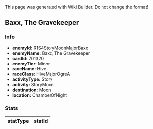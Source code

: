 <span class="wiki-builder">This page was generated with Wiki Builder. Do not change the format!</span>

## Baxx, The Gravekeeper
### Info
* **enemyId:** R1S4StoryMoonMajorBaxx
* **enemyName:** Baxx, The Gravekeeper
* **cardId:** 701320
* **enemyTier:** Minor
* **raceName:** Hive
* **raceClass:** HiveMajorOgreA
* **activityType:** Story
* **activity:** StoryMoon
* **destination:** Moon
* **location:** ChamberOfNight

### Stats
statType | statId
-------- | ------

